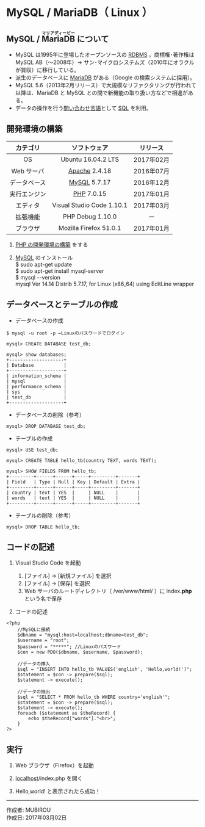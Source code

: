 # MySQL / MariaDB（ Linux ）

## MySQL / <ruby>MariaDB<rt>マリアディービー</rt></ruby> について

* MySQL は1995年に登場したオープンソースの [RDBMS](http://bit.ly/2lunAUm) 。商標権･著作権は MySQL AB（〜2008年）→ サン･マイクロシステムズ（2010年にオラクルが買収）に移行している。
* 派生のデータベースに [MariaDB](https://ja.wikipedia.org/wiki/MariaDB) がある（Google の検索システムに採用）。
* MySQL 5.6（2013年2月リリース）で大規模なリファクタリングが行われて以降は、MariaDB と MySQL との間で新機能の取り扱い方などで相違がある。
*  データの操作を行う[問い合わせ言語](http://bit.ly/2mvUUPR)として [SQL](https://ja.wikipedia.org/wiki/SQL) を利用。

## 開発環境の構築

|カテゴリ|ソフトウェア|リリース|
|:--:|:--:|:--:|
|OS|Ubuntu 16.04.2 LTS|2017年02月|
|Web サーバ|[Apache](https://ja.wikipedia.org/wiki/Apache_HTTP_Server) 2.4.18|2016年07月|
|データベース|[MySQL](https://ja.wikipedia.org/wiki/MySQL) 5.7.17|2016年12月|
|実行エンジン|[PHP](https://ja.wikipedia.org/wiki/PHP:_Hypertext_Preprocessor) 7.0.15|2017年01月|
|エディタ|Visual Studio Code 1.10.1|2017年03月|
|拡張機能|PHP Debug 1.10.0|ー|
|ブラウザ|Mozilla Firefox 51.0.1|2017年01月|

1. [PHP の開発環境の構築](https://github.com/mubirou/HelloWorld/blob/master/languages/PHP/README.md) をする

1. [MySQL](https://ja.wikipedia.org/wiki/MySQL) のインストール  
    $ sudo apt-get update  
    $ sudo apt-get install mysql-server  
    $ mysql --version  
    mysql  Ver 14.14 Distrib 5.7.17, for Linux (x86_64) using  EditLine wrapper

## データベースとテーブルの作成

* データベースの作成
```
$ mysql -u root -p ←Linuxのパスワードでログイン

mysql> CREATE DATABASE test_db;

mysql> show databases;
+--------------------+
| Database           |
+--------------------+
| information_schema |
| mysql              |
| performance_schema |
| sys                |
| test_db            |
+--------------------+
```

* データベースの削除（参考）
```
mysql> DROP DATABASE test_db;
```

* テーブルの作成
```
mysql> USE test_db;

mysql> CREATE TABLE hello_tb(country TEXT, words TEXT);

mysql> SHOW FIELDS FROM hello_tb;
+---------+------+------+-----+---------+-------+
| Field   | Type | Null | Key | Default | Extra |
+---------+------+------+-----+---------+-------+
| country | text | YES  |     | NULL    |       |
| words   | text | YES  |     | NULL    |       |
+---------+------+------+-----+---------+-------+
```

* テーブルの削除（参考）
```
mysql> DROP TABLE hello_tb;
```

## コードの記述

1. Visual Studio Code を起動
    1. [ファイル] → [新規ファイル] を選択
    1. [ファイル] → [保存] を選択
    1. Web サーバのルートディレクトリ（ /ver/www/html/ ）に index<b>.php</b> という名で保存  

1. コードの記述
```
<?php
    //MySQLに接続
    $dbname = "mysql:host=localhost;dbname=test_db";
    $username = "root";
    $password = "*****"; //Linuxのパスワード
    $con = new PDO($dbname, $username, $password);
    
    //データの挿入
    $sql = "INSERT INTO hello_tb VALUES('english', 'Hello,world!')";
    $statement = $con -> prepare($sql);
    $statement -> execute();

    //データの抽出
    $sql = "SELECT * FROM hello_tb WHERE country='english'";
    $statement = $con -> prepare($sql);
    $statement -> execute();
    foreach ($statement as $theRecord) {
        echo $theRecord["words"]."<br>";
    }
?>
```

## 実行

1. Web ブラウザ（Firefox）を起動

1. [localhost](https://ja.wikipedia.org/wiki/Localhost)/index.php を開く

1. Hello,world! と表示されたら成功！

***
作成者: MUBIROU  
作成日: 2017年03月02日